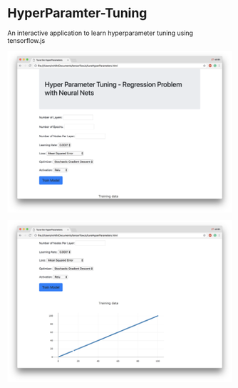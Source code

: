 # HyperParamter-Tuning
An interactive application to learn hyperparameter tuning using tensorflow.js

![Alt text](./ScreenShot1.png?raw=true)

![Alt text](./ScreenShot2.png?raw=true)
